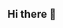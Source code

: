 ## Hi there 👋

<!--
**bruno-pereira7/bruno-pereira7** is a ✨ _special_ ✨ repository because its `README.md` (this file) appears on your GitHub profile.

![Gato Codando](/assets/gif/coding.gif)
Here are some ideas to get you started:

- 🔭 I’m currently working on ...
- 🌱 I’m currently learning ...
- 👯 I’m looking to collaborate on ...
- 🤔 I’m looking for help with ...
- 💬 Ask me about ...
- 📫 How to reach me: ...
- 😄 Pronouns: ...
- ⚡ Fun fact: ...
-->
